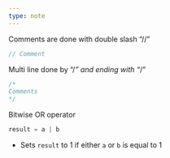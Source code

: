 ```yaml
---
type: note
---
```


Comments are done with double slash “//”
``` C
// Comment
```
Multi line done by “/*” and ending with “*/”

``` C
/*
Comments
*/
```
Bitwise OR operator 
```C
result = a | b
```
- Sets `result` to 1 if either `a` or `b` is equal to 1